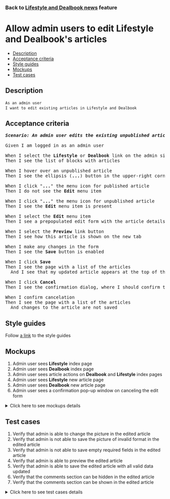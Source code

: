 ### Back to [Lifestyle and Dealbook news](../../README.md) feature

# Allow admin users to edit Lifestyle and Dealbook's articles

- [Description](#description)
- [Acceptance criteria](#acceptance-criteria)
- [Style guides](#style-guides)
- [Mockups](#mockups)
- [Test cases](#test-cases)

## Description

    As an admin user
    I want to edit existing articles in Lifestyle and Dealbook

## Acceptance criteria

<pre>
<b><i>Scenario: An admin user edits the existing unpublished article</i></b>

Given I am logged in as an admin user

When I select the <b>Lifestyle</b> or <b>Dealbook</b> link on the admin side
Then I see the list of blocks with articles

When I hover over an unpublished article
Then I see the ellipsis (<b>...</b>) button in the upper-right corner

When I click "<b>...</b>" the menu icon for published article
Then I do not see the <b>Edit</b> menu item

When I click "<b>...</b>" the menu icon for unpublished article
Then I see the <b>Edit</b> menu item is present

When I select the <b>Edit</b> menu item
Then I see a prepopulated edit form with the article details

When I select the <b>Preview</b> link button
Then I see how this article is shown on the new tab

When I make any changes in the form
Then I see the <b>Save</b> button is enabled

When I click <b>Save</b>
Then I see the page with a list of the articles
  And I see that my updated article appears at the top of the list in <b>Unpublished</b> state

When I click <b>Cancel</b>
Then I see the confirmation dialog, where I should confirm that I want to leave the form without saving changes

When I confirm cancelation
Then I see the page with a list of the articles
  And changes to the article are not saved
</pre>

## Style guides

Follow [a link](https://www.figma.com/proto/0zkkf5WC77OSpvyD6YXpFE/Style-guides?page-id=0%3A1&node-id=19%3A5368&viewport=266%2C48%2C0.54&scaling=min-zoom&starting-point-node-id=19%3A5368) to the style guides

## Mockups

1. Admin user sees <b>Lifestyle</b> index page
2. Admin user sees <b>Dealbook</b> index page
3. Admin user sees article actions on <b>Dealbook</b> and <b>Lifestyle</b> index pages
4. Admin user sees <b>Lifestyle</b> new article page
5. Admin user sees <b>Dealbook</b> new article page
6. Admin user sees a confirmation pop-up window on canceling the edit form

<details>
  <summary>Click here to see mockups details</summary>

**1. Admin user sees Lifestyle index page:**

![Admin user sees Lifestyle index page](/desktop_application_features/lifestyle_dealbook_news/images/lifestyle_index_page.png)

**2. Admin user sees Dealbook index page:**

![Admin user sees Dealbook index page](/desktop_application_features/lifestyle_dealbook_news/images/dealbook_index_page.png)

**3. Admin user sees article actions on Dealbook and Lifestyle index pages:**

![Admin user sees article actions on Dealbook and Lifestyle index pages](/desktop_application_features/lifestyle_dealbook_news/images/article_actions_index_page.png)

**4. Admin user sees Lifestyle new article page:**

![Admin user sees Lifestyle new article page](/desktop_application_features/lifestyle_dealbook_news/images/lifestyle_new_article_page.png)

**5. Admin user sees Dealbook new article page:**

![Admin user sees Dealbook new article page](/desktop_application_features/lifestyle_dealbook_news/images/dealbook_new_article_page.png)

**6. Admin user sees a confirmation pop-up window on canceling the edit form:**

![Admin user sees a confirmation pop-up window on canceling the edit form](/desktop_application_features/lifestyle_dealbook_news/images/confirmation_to_cancel.png)

</details>

## Test cases

1. Verify that admin is able to change the picture in the edited article
2. Verify that admin is not able to save the picture of invalid format in the edited article
3. Verify that admin is not able to save empty required fields in the edited article
4. Verify that admin is able to preview the edited article
5. Verify that admin is able to save the edited article with all valid data updated
6. Verify that the comments section can be hidden in the edited article
7. Verify that the comments section can be shown in the edited article

<details>
  <summary>Click here to see test cases details</summary>

### **#1. Verify that admin is able to change the picture in the edited article**

|Preconditions|Steps|Expected result
--------------|-----|----------
|- Log in with admin account</br>- Go to the <b>Lifestyle</b> and <b>Dealbook</b> configuration pages</br>- There is an unpublished article|1) Hover over an unpublished article</br>2) Click "<b>...</b>" button > <b>Edit</b> menu item</br>3) In the <b>Picture</b> section, click <b>+Add picture</b></br>4) Choose the picture with the valid format (.jpg, .png, .jpeg, .tif)</br>5) Click <b>Save</b>|5) Admin user is redirected to the list of articles. The article is saved with all information and appears at the top of the list in <b>Unpublished</b> state|

### **#2. Verify that admin is not able to save the picture of invalid format in the edited article**

|Preconditions|Steps|Expected result
--------------|-----|----------
|- Log in with admin account</br>- Go to the <b>Lifestyle</b> and <b>Dealbook</b> configuration pages</br>- There is an unpublished article|1) Hover over an unpublished article</br>2) Click "<b>...</b>" button > <b>Edit</b> menu item</br>3) In the <b>Picture</b> section, click <b>+Add picture</b></br>4) Choose the picture with the invalid format (any file except .jpg, .png, .jpeg, .tif)</br>5) Click <b>Save</b>|5) Changes to the article are not saved. The validation message "Only .jpg, .png, .jpeg, .tif formats are allowed" appears|

### **#3. Verify that admin is not able to save empty required fields in the edited article**

|Preconditions|Steps|Expected result
--------------|-----|----------
|- Log in with admin account</br>- Go to <b>Lifestyle</b> and <b>Dealbook</b></br>- There is an unpublished article|1) Hover over an unpublished article</br>2) Click "<b>...</b>" button > <b>Edit</b> menu item</br>3) Delete data from the <b>Alt.</b> field</br>4) Click <b>Save</b></br>5) Fill in the <b>Alt.</b> required field</br>6) In the <b>Article headline</b> required field, delete data</br>7) Click <b>Save</b></br>8) Fill in the <b>Article headline</b> required field</br>9) In the <b>Caption</b> required field, delete data</br>10) Click <b>Save</b></br>11) Fill in the <b>Caption</b> required field</br>12) In the <b>Content</b> required field, delete data</br>13) Click <b>Save</b>|4) The required fields are highlighted in red</br>7) The required fields are highlighted in red</br>10) The required fields are highlighted in red</br>13) The required fields are highlighted in red</br>|

### **#4. Verify that admin is able to preview the edited article**

|Preconditions|Steps|Expected result
--------------|-----|----------
|- Log in with admin account</br>- Go to <b>Lifestyle</b> and <b>Dealbook</b></br>- There is an unpublished article|1) Hover over an unpublished article</br>2) Click "<b>...</b>" button > <b>Edit</b> menu item</br>3) Make some changes</br>4) Select the <b>Preview</b> link</br>5) Select <b>Back to edit page</b> link|4) The article is shown as it will look for users</br>5) The article is back to edit mode|

### **#5. Verify that admin is able to save the edited article with all valid data updated**

|Preconditions|Steps|Expected result
--------------|-----|----------
|- Log in with admin account</br>- Go to <b>Lifestyle</b> and <b>Dealbook</b></br>- There is an unpublished article|1) Hover over an unpublished article</br>2) Click "<b>...</b>" button > <b>Edit</b> menu item</br>3) Update all required fields</br>4) Click <b>Save</b>|4) Admin user is redirected to the list of articles. The article is saved with all information and appears at the top of the list in <b>Unpublished</b> state|

### **#6. Verify that the Comments section can be hidden in the edited article**

|Preconditions|Steps|Expected result
--------------|-----|----------
|- Log in with admin account</br>- Go to <b>Lifestyle</b> and <b>Dealbook</b></br>- There is an unpublished article</br>- The <b>Comments</b> section is shown for article|1) Hover over an unpublished article</br>2) Click "<b>...</b>" button > <b>Edit</b> menu item</br>3) Click the <b>Comments: Show</b> toggle</br>4) Click <b>Save</b>|3) <b>Comments: Show</b> changed to <b>Hide</b></br>4) The article is saved with the hidden <b>Comments</b> section|

### **#7. Verify that the Comments section can be shown in the edited article**

|Preconditions|Steps|Expected result
--------------|-----|----------
|- Log in with admin account</br>- Go to <b>Lifestyle</b> and <b>Dealbook</b></br>- There is an unpublished article</br>- The <b>Comments</b> section is hidden for article|1) Hover over an unpublished article</br>2) Click "<b>...</b>" button > <b>Edit</b> menu item</br>3) Click the <b>Comments: Hide</b> toggle</br>4) Click <b>Save</b>|3) <b>Comments: Hide</b> changed to <b>Show</b></br>4) The article is saved with the shown <b>Comments</b> section|
</details>
